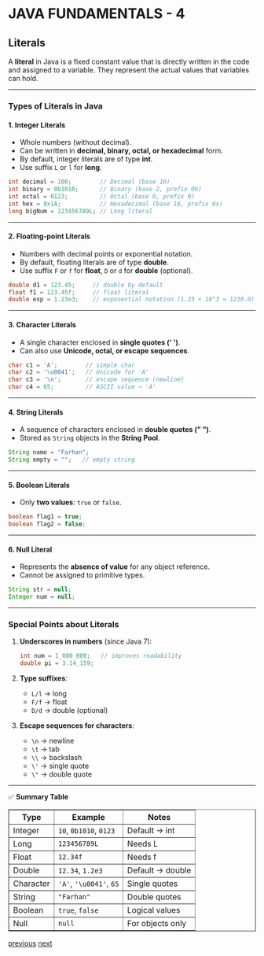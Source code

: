 # JAVA FUNDAMENTALS - 4

## Literals

A **literal** in Java is a fixed constant value that is directly written in the code and assigned to a variable.
They represent the actual values that variables can hold.

---

### **Types of Literals in Java**

#### 1. **Integer Literals**

* Whole numbers (without decimal).
* Can be written in **decimal, binary, octal, or hexadecimal** form.
* By default, integer literals are of type **int**.
* Use suffix `L` or `l` for **long**.

```java
int decimal = 100;        // Decimal (base 10)
int binary = 0b1010;      // Binary (base 2, prefix 0b)
int octal = 0123;         // Octal (base 8, prefix 0)
int hex = 0x1A;           // Hexadecimal (base 16, prefix 0x)
long bigNum = 123456789L; // Long literal
```

---

#### 2. **Floating-point Literals**

* Numbers with decimal points or exponential notation.
* By default, floating literals are of type **double**.
* Use suffix `F` or `f` for **float**, `D` or `d` for **double** (optional).

```java
double d1 = 123.45;     // double by default
float f1 = 123.45f;     // float literal
double exp = 1.23e3;    // exponential notation (1.23 × 10^3 = 1230.0)
```

---

#### 3. **Character Literals**

* A single character enclosed in **single quotes (' ')**.
* Can also use **Unicode, octal, or escape sequences**.

```java
char c1 = 'A';        // simple char
char c2 = '\u0041';   // Unicode for 'A'
char c3 = '\n';       // escape sequence (newline)
char c4 = 65;         // ASCII value → 'A'
```

---

#### 4. **String Literals**

* A sequence of characters enclosed in **double quotes (" ")**.
* Stored as `String` objects in the **String Pool**.

```java
String name = "Farhan";
String empty = "";   // empty string
```

---

#### 5. **Boolean Literals**

* Only **two values**: `true` or `false`.

```java
boolean flag1 = true;
boolean flag2 = false;
```

---

#### 6. **Null Literal**

* Represents the **absence of value** for any object reference.
* Cannot be assigned to primitive types.

```java
String str = null;
Integer num = null;
```

---

### **Special Points about Literals**

1. **Underscores in numbers** (since Java 7):

   ```java
   int num = 1_000_000;   // improves readability
   double pi = 3.14_159;
   ```
2. **Type suffixes**:

   * `L/l` → long
   * `F/f` → float
   * `D/d` → double (optional)
3. **Escape sequences for characters**:

   * `\n` → newline
   * `\t` → tab
   * `\\` → backslash
   * `\'` → single quote
   * `\"` → double quote

---

✅ **Summary Table**
<table border="1" cellspacing="0" cellpadding="8">
  <tr>
    <th>Type</th>
    <th>Example</th>
    <th>Notes</th>
  </tr>
  <tr>
    <td>Integer</td>
    <td><code>10</code>, <code>0b1010</code>, <code>0123</code></td>
    <td>Default → int</td>
  </tr>
  <tr>
    <td>Long</td>
    <td><code>123456789L</code></td>
    <td>Needs L</td>
  </tr>
  <tr>
    <td>Float</td>
    <td><code>12.34f</code></td>
    <td>Needs f</td>
  </tr>
  <tr>
    <td>Double</td>
    <td><code>12.34</code>, <code>1.2e3</code></td>
    <td>Default → double</td>
  </tr>
  <tr>
    <td>Character</td>
    <td><code>'A'</code>, <code>'\u0041'</code>, <code>65</code></td>
    <td>Single quotes</td>
  </tr>
  <tr>
    <td>String</td>
    <td><code>"Farhan"</code></td>
    <td>Double quotes</td>
  </tr>
  <tr>
    <td>Boolean</td>
    <td><code>true</code>, <code>false</code></td>
    <td>Logical values</td>
  </tr>
  <tr>
    <td>Null</td>
    <td><code>null</code></td>
    <td>For objects only</td>
  </tr>
</table>

[previous](javafundamentals3.md)
[next](javafundamentals5.md)
